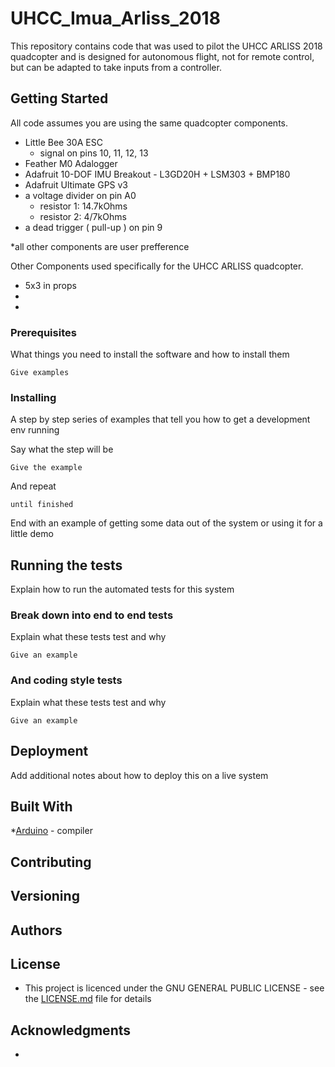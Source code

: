 # UHCC_Imua_Arliss_2018

This repository contains code that was used to pilot the UHCC ARLISS 2018 quadcopter and is designed for autonomous flight, not for remote control, but can be adapted to take inputs from a controller.

## Getting Started

All code assumes you are using the same quadcopter components.

- Little Bee 30A ESC
  - signal on pins 10, 11, 12, 13
- Feather M0 Adalogger
- Adafruit 10-DOF IMU Breakout - L3GD20H + LSM303 + BMP180
- Adafruit Ultimate GPS v3
- a voltage divider on pin A0
  - resistor 1: 14.7kOhms
  - resistor 2: 4/7kOhms
- a dead trigger ( pull-up ) on pin 9

*all other components are user prefference

Other Components used specifically for the UHCC ARLISS quadcopter.
- 5x3 in props
- 
-

### Prerequisites

What things you need to install the software and how to install them

```
Give examples
```

### Installing

A step by step series of examples that tell you how to get a development env running

Say what the step will be

```
Give the example
```

And repeat

```
until finished
```

End with an example of getting some data out of the system or using it for a little demo

## Running the tests

Explain how to run the automated tests for this system

### Break down into end to end tests

Explain what these tests test and why

```
Give an example
```

### And coding style tests

Explain what these tests test and why

```
Give an example
```

## Deployment

Add additional notes about how to deploy this on a live system

## Built With
*[Arduino](https://www.arduino.cc/) - compiler

## Contributing


## Versioning
 

## Authors



## License
- This project is licenced under the GNU GENERAL PUBLIC LICENSE - see the [LICENSE.md](LICENSE.md) file for details


## Acknowledgments

* 

